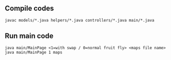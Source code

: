 ## Compile codes
`javac models/*.java helpers/*.java controllers/*.java main/*.java`

## Run main code
`java main/MainPage <1=with swap / 0=normal fruit fly> <maps file name>`<br />
`java main/MainPage 1 maps`
